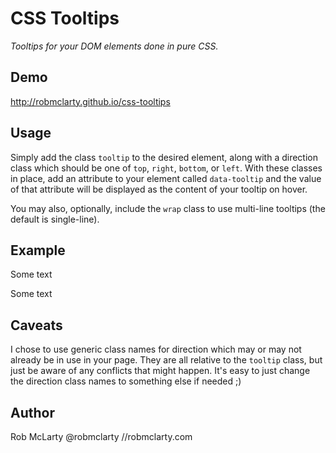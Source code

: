 # CSS Tooltips

*Tooltips for your DOM elements done in pure CSS.*

## Demo

http://robmclarty.github.io/css-tooltips

## Usage

Simply add the class `tooltip` to the desired element, along with a direction class
which should be one of `top`, `right`, `bottom`, or `left`. With these classes in
place, add an attribute to your element called `data-tooltip` and the value of that
attribute will be displayed as the content of your tooltip on hover.

You may also, optionally, include the `wrap` class to use multi-line tooltips (the
default is single-line).

## Example

  <span class="tooltip left" data-tooltip="This is a single-line tooltip!">Some text</span>

  <span class="tooltip wrap left" data-tooltip="This is a multi-line tooltip!">Some text</span>

## Caveats

I chose to use generic class names for direction which may or may not already be
in use in your page. They are all relative to the `tooltip` class, but just be 
aware of any conflicts that might happen. It's easy to just change the direction 
class names to something else if needed ;)

## Author

Rob McLarty
@robmclarty
//robmclarty.com
